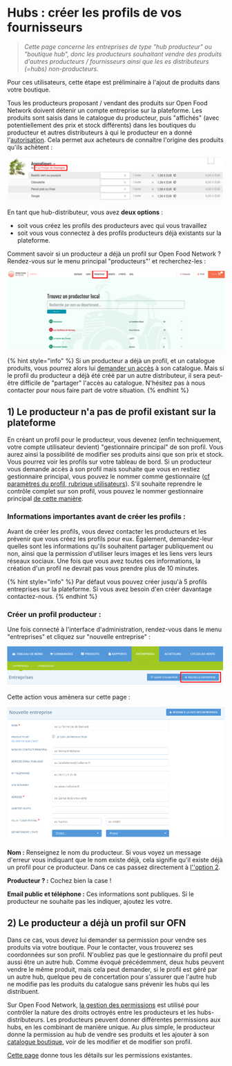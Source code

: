 # Hubs : créer les profils de vos fournisseurs

> _Cette page concerne les entreprises de type "hub producteur" ou "boutique hub", donc les producteurs souhaitant vendre des produits d'autres producteurs / fournisseurs ainsi que les es distributeurs \(=hubs\) non-producteurs._

Pour ces utilisateurs, cette étape est préliminaire à l'ajout de produits dans votre boutique.

Tous les producteurs proposant / vendant des produits sur Open Food Network doivent détenir un compte entreprise sur la plateforme. Les produits sont saisis dans le catalogue du producteur, puis "affichés" \(avec potentiellement des prix et stock différents\) dans les boutiques du producteur et autres distributeurs à qui le producteur en a donné l'[autorisation](e2e-permissions.md). Cela permet aux acheteurs de connaître l'origine des produits qu'ils achètent : 

![](../../.gitbook/assets/capture-du-2019-07-31-00-08-56.png)

En tant que hub-distributeur, vous avez **deux options** :   
- soit vous créez les profils des producteurs avec qui vous travaillez  
- soit vous vous connectez à des profils producteurs déjà existants sur la plateforme.

Comment savoir si un producteur a déjà un profil sur Open Food Network ? Rendez-vous sur le menu principal "producteurs"' et recherchez-les : 

![](../../.gitbook/assets/capture-du-2019-07-31-00-15-51.png)

{% hint style="info" %}
Si un producteur a déjà un profil, et un catalogue produits, vous pourrez alors lui [demander un accès](e2e-permissions.md) à son catalogue. Mais si le profil du producteur a déjà été créé par un autre distributeur, il sera peut-être difficile de "partager" l'accès au catalogue. N'hésitez pas à nous contacter pour nous faire part de votre situation.
{% endhint %}

## 1\) Le producteur n'a pas de profil existant sur la plateforme

En créant un profil pour le producteur, vous devenez \(enfin techniquement, votre compte utilisateur devient\) "gestionnaire principal" de son profil. Vous aurez ainsi la possibilité de modifier ses produits ainsi que son prix et stock. Vous pourrez voir les profils sur votre tableau de bord. Si un producteur vous demande accès à son profil mais souhaite que vous en restiez gestionnaire principal, vous pouvez le nommer comme gestionnaire \([cf paramètres du profil, rubrique utilisateurs](parametres.md#utilisateurs)\). S'il souhaite reprendre le contrôle complet sur son profil, vous pouvez le nommer gestionnaire principal [de cette manière](transfer-ownership.md).

### Informations importantes avant de créer les profils :

Avant de créer les profils, vous devez contacter les producteurs et les prévenir que vous créez les profils pour eux. Également, demandez-leur quelles sont les informations qu'ils souhaitent partager publiquement ou non, ainsi que la permission d'utiliser leurs images et les liens vers leurs réseaux sociaux. Une fois que vous avez toutes ces informations, la création d'un profil ne devrait pas vous prendre plus de 10 minutes.

{% hint style="info" %}
Par défaut vous pouvez créer jusqu'à 5 profils entreprises sur la plateforme. Si vous avez besoin d'en créer davantage contactez-nous.
{% endhint %}

### Créer un profil producteur :

Une fois connecté à l'interface d'administration, rendez-vous dans le menu "entreprises" et cliquez sur "nouvelle entreprise" :

![](../../.gitbook/assets/capture-du-2019-07-31-00-24-17.png)

Cette action vous amènera sur cette page :

![](../../.gitbook/assets/capture-du-2019-07-31-00-25-47.png)

**Nom :** Renseignez le nom du producteur. Si vous voyez un message d'erreur vous indiquant que le nom existe déjà, cela signifie qu'il existe déjà un profil pour ce producteur. Dans ce cas passez directement  à [l''option 2](creez-ou-connectez-vos-producteurs.md).

**Producteur ? :** Cochez bien la case !

**Email public et téléphone :** Ces informations sont publiques. Si le producteur ne souhaite pas les indiquer, ajoutez les votre.

## 2\) Le producteur a déjà un profil sur OFN <a id="supplyingproducer"></a>

Dans ce cas, vous devez lui demander sa permission pour vendre ses produits via votre boutique. Pour le contacter, vous trouverez ses coordonnées sur son profil. N'oubliez pas que le gestionnaire du profil peut aussi être un autre hub. Comme évoqué précédemment, deux hubs peuvent vendre le même produit, mais cela peut demander, si le profil est géré par un autre hub, quelque peu de concertation pour s'assurer que l'autre hub ne modifie pas les produits du catalogue sans prévenir les hubs qui les distribuent.

Sur Open Food Network, [la gestion des permissions](e2e-permissions.md) est utilisé pour contrôler la nature des droits octroyés entre les producteurs et les hubs-distributeurs. Les producteurs peuvent donner différentes permissions aux hubs, en les combinant de manière unique. Au plus simple, le producteur donne la permission au hub de vendre ses produits et les ajouter à son [catalogue boutique](../produits-1/inventory-tool.md), voir de les modifier et de modifier son profil.

[Cette page](e2e-permissions.md) donne tous les détails sur les permissions existantes. 

